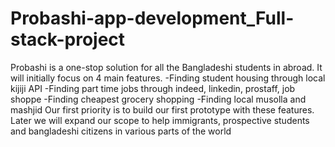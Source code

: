 # Probashi-app-development_Full-stack-project
Probashi is a one-stop solution for all the Bangladeshi students in abroad.   It will initially focus on 4 main features.   -Finding student housing through local kijiji API -Finding part time jobs through indeed, linkedin, prostaff, job shoppe -Finding cheapest grocery shopping -Finding local musolla and mashjid  Our first priority is to build our first prototype with these features. Later we will expand our scope to help immigrants, prospective students and bangladeshi citizens in various parts of the world
